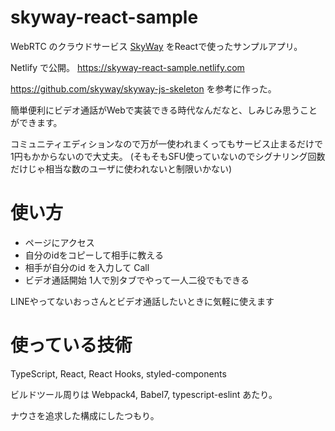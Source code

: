 # skyway-react-sample

WebRTC のクラウドサービス [SkyWay](https://webrtc.ecl.ntt.com) をReactで使ったサンプルアプリ。

Netlify で公開。 https://skyway-react-sample.netlify.com

https://github.com/skyway/skyway-js-skeleton を参考に作った。

簡単便利にビデオ通話がWebで実装できる時代なんだなと、しみじみ思うことができます。

コミュニティエディションなので万が一使われまくってもサービス止まるだけで1円もかからないので大丈夫。
(そもそもSFU使っていないのでシグナリング回数だけじゃ相当な数のユーザに使われないと制限いかない)

# 使い方
- ページにアクセス
- 自分のidをコピーして相手に教える
- 相手が自分のid を入力して Call
- ビデオ通話開始
1人で別タブでやって一人二役でもできる

LINEやってないおっさんとビデオ通話したいときに気軽に使えます

# 使っている技術
TypeScript, React, React Hooks, styled-components

ビルドツール周りは Webpack4, Babel7, typescript-eslint あたり。 

ナウさを追求した構成にしたつもり。
